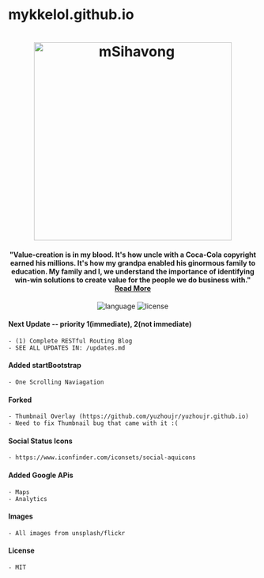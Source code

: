# mykkelol.github.io

<h1 align="center">
    <a href="https://mykkelol.github.io/">
        <img src="https://scontent.fapa1-2.fna.fbcdn.net/v/t1.0-9/10931390_895070323870852_4951870342239300184_n.jpg?oh=8fc36fd2a256e8426977a6f7a77ec407&oe=59F28B49" alt="mSihavong" width="400">
    </a>
</h1>

<h4 align="center">"Value-creation is in my blood. It's how uncle with a Coca-Cola copyright earned his millions. It's how my grandpa enabled his ginormous family to education. My family and I, we understand the importance of identifying win-win solutions to create value for the people we do business with." 
    <a href="https://mykkelol.github.io/">Read More</a>
</h4>

<p align="center">
    <a>
        <img src="https://img.shields.io/badge/language-JavaScript-orange.svg" alt="language">
    </a>
    <a>
        <img src="https://img.shields.io/badge/license-MIT-blue.svg" alt="license">
    </a>
</p>

#### Next Update -- priority 1(immediate), 2(not immediate)
    - (1) Complete RESTful Routing Blog
    - SEE ALL UPDATES IN: /updates.md

#### Added startBootstrap
    - One Scrolling Naviagation
#### Forked
    - Thumbnail Overlay (https://github.com/yuzhoujr/yuzhoujr.github.io)
    - Need to fix Thumbnail bug that came with it :(
#### Social Status Icons
    - https://www.iconfinder.com/iconsets/social-aquicons
#### Added Google APis
    - Maps
    - Analytics
#### Images
    - All images from unsplash/flickr
#### License
    - MIT
